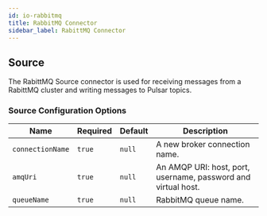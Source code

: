 ```yaml
---
id: io-rabbitmq
title: RabbitMQ Connector
sidebar_label: RabittMQ Connector
---
```


## Source

The RabittMQ Source connector is used for receiving messages from a RabittMQ cluster and writing
messages to Pulsar topics.

### Source Configuration Options

| Name | Required | Default | Description |
|------|----------|---------|-------------|
| `connectionName` | `true` | `null` | A new broker connection name. |
| `amqUri` | `true` | `null` | An AMQP URI: host, port, username, password and virtual host. |
| `queueName` | `true` | `null` | RabbitMQ queue name. |

